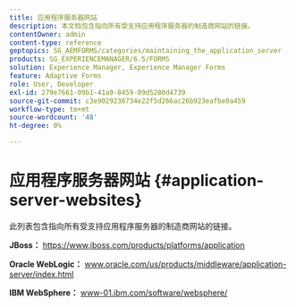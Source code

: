 ```yaml
---
title: 应用程序服务器网站
description: 本文档包含指向所有受支持应用程序服务器的制造商网站的链接。
contentOwner: admin
content-type: reference
geptopics: SG_AEMFORMS/categories/maintaining_the_application_server
products: SG_EXPERIENCEMANAGER/6.5/FORMS
solution: Experience Manager, Experience Manager Forms
feature: Adaptive Forms
role: User, Developer
exl-id: 279e7661-09b1-41a9-8459-09d5280d4739
source-git-commit: c3e9029236734e22f5d266ac26b923eafbe0a459
workflow-type: tm+mt
source-wordcount: '48'
ht-degree: 0%

---
```


# 应用程序服务器网站 {#application-server-websites}

此列表包含指向所有受支持应用程序服务器的制造商网站的链接。

**JBoss：** https://www.jboss.com/products/platforms/application

**Oracle WebLogic：** www.oracle.com/us/products/middleware/application-server/index.html

**IBM WebSphere：** www-01.ibm.com/software/websphere/
